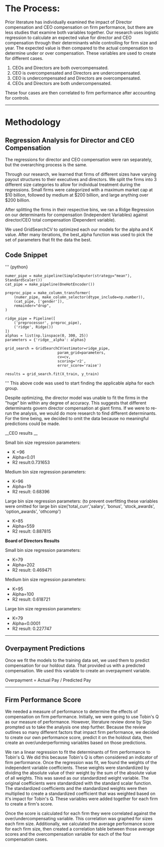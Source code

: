 # The Process:

Prior literature has individually examined the impact of Director compensation and CEO compensation on firm 
performance, but there are less studies that examine both variables together. Our research uses logistic 
regression to calculate an expected value for director and CEO compensation through their determinants while 
controlling for firm size and year. The expected value is then compared to the actual compensation to determine 
under or over compensation. These variables are used to create for different cases.

1)  CEOs and Directors are both overcompensated.
2)  CEO is overcompensated and Directors are undercompensated.
3)  CEO is undercompensated and Directors are overcompensated.
4)  CEOs and Directors are both undercompensated.

These four cases are then correlated to firm performance after accounting for controls.

----- 

# Methodology

## Regression Analysis for Director and CEO Compensation

The regressions for director and CEO compensation were ran separately, but the overarching process is the same.

Through our research, we learned that firms of different sizes have varying payout structures to their executives and directors. We split the firms into 3 different size categories to allow for individual treatment during the regressions. Small firms were categorized with a maximum market cap at $10 billion, followed by medium at $200 billion, and large anything over $200 billion.

After splitting the firms in their respective bins, we ran a Ridge Regression 
on our determinants for compensation (Independent Variables) against director/CEO total compensation (Dependent 
variable). 

We used GridSearchCV to optimized each our models for the alpha and K value. After many iterations, the best_alpha function was used to pick the set of parameters that fit the data the best. 

## Code Snippet
''' {python}

    numer_pipe = make_pipeline(SimpleImputer(strategy="mean"), StandardScaler())
    cat_pipe = make_pipeline(OneHotEncoder())

    preproc_pipe = make_column_transformer(
        (numer_pipe, make_column_selector(dtype_include=np.number)),
        (cat_pipe, ['gender']),
        remainder="drop",
    )

    ridge_pipe = Pipeline([
        ('preprocessor', preproc_pipe),
        ('ridge', Ridge())
    ])
    alphas = list(np.linspace(0, 300, 25))
    parameters = {'ridge__alpha': alphas}

    grid_search = GridSearchCV(estimator=ridge_pipe, 
                            param_grid=parameters,
                            cv=cv,
                            scoring='r2',
                            error_score='raise')

    results = grid_search.fit(X_train, y_train)
'''
This above code was used to start finding the applicable alpha for each group. 

Despite optimizing, the director model was unable to fit the firms in the "huge" bin within any degree of accuracy. This suggests that different determinants govern director compensation at giant firms. If we were to re-run the analysis, we would do more research to find different determinants. For the time being, we decided to omit the data because no meaningful predictions could be made.
 

__CEO results __

Small bin size regression parameters:
- K =96
- Alpha=0.01
- R2 result:0.731653


Medium bin size regression parameters:
- K=96 
- Alpha=19
- R2 result: 0.68396

Large bin size regression parameters: (to prevent overfitting these variables were omitted for large bin size('total_curr','salary', 'bonus', 
        'stock_awards', 'option_awards', 'othcomp')
- K=85
- Alpha=559
- R2 result: 0.887815


__Board of Directors Results__

Small bin size regression parameters:
- K=79
- Alpha=202
- R2 result: 0.469471

Medium bin size regression parameters:
- K=95
- Alpha=100
- R2 result: 0.618721

Large bin size regression parameters:
- K=79
- Alpha=0.0001
- R2 result: 0.227747


------

## Overpayment Predictions

Once we fit the models to the training data set, we used them to predict compensation for our holdout data. That provided us with a predicted compensation. We used this variable to create an overpayment variable.

Overpayment = Actual Pay / Predicted Pay

-----

## Firm Performance Score

We needed a measure of performance to determine the effects of compensation on firm performance. Initially, we were going to use Tobin's Q as our measure of performance. However, literature review done by Sigo prompted us to take the analysis one step further. Because the review outlines so many different factors that impact firm performance, we decided to create our own performance score, predict it on the holdout data, then create an over/underperforming variables based on those predictions.

We ran a linear regression to fit the determinants of firm performance to Tobin's Q. We did this because Tobin's Q is often considered an indicator of firm performance. Once the regression was fit, we found the weights of the independent variable coefficients. These weights were standardized by dividing the absolute value of their weight by the sum of the absolute value of all weights. This was saved as our standardized weight variable. The original coefficients were standardized with the standard scalar function. The standardized coefficients and the standardized weights were then multiplied to create a standardized coefficient that was weighted based on it's impact for Tobin's Q. These variables were added together for each firm to create a firm's score.

Once the score is calculated for each firm they were correlated against the over/undercompensating variable. This correlation was graphed for sizes each firm size. Additionally, we calculated the average performance score for each firm size, then created a correlation table between those average scores and the overcompensation variable for each of the four compensation cases.

